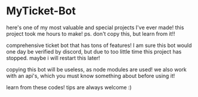 # MyTicket-Bot
here's one of my most valuable and special projects I've ever made! this project took me hours to make! ps. don't copy this, but learn from it!!

comprehensive ticket bot that has tons of features! I am sure this bot would one day be verified by discord, but due to too little time this project has stopped. maybe i will restart this later!

copying this bot will be useless, as node modules are used! we also work with an api's, which you must know something about before using it!

learn from these codes! tips are always welcome :)
